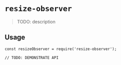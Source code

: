 # `resize-observer`

> TODO: description

## Usage

```
const resizeObserver = require('resize-observer');

// TODO: DEMONSTRATE API
```
